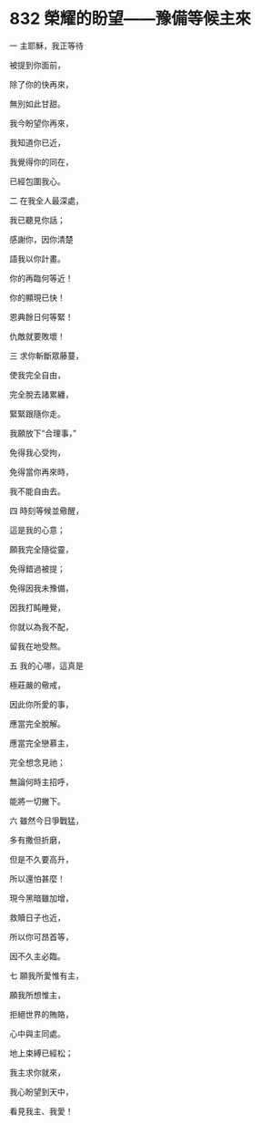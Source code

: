 # 832 榮耀的盼望——豫備等候主來

一 主耶穌，我正等待

被提到你面前，

除了你的快再來，

無別如此甘甜。

我今盼望你再來，

我知道你已近，

我覺得你的同在，

已經包圍我心。

二 在我全人最深處，

我已聽見你話；

感謝你，因你清楚

語我以你計畫。

你的再臨何等近！

你的顯現已快！

恩典餘日何等緊！

仇敵就要敗壞！

三 求你斬斷眾藤蔓，

使我完全自由，

完全脫去諸累纏，

緊緊跟隨你走。

我願放下“合理事，”

免得我心受拘，

免得當你再來時，

我不能自由去。

四 時刻等候並儆醒，

這是我的心意；

願我完全隨從靈，

免得錯過被提；

免得因我未豫備，

因我打盹睡覺，

你就以為我不配，

留我在地受熬。

五 我的心哪，這真是

極莊嚴的儆戒，

因此你所愛的事，

應當完全脫解。

應當完全戀慕主，

完全想念見祂；

無論何時主招呼，

能將一切撇下。

六 雖然今日爭戰猛，

多有撒但折磨，

但是不久要高升，

所以還怕甚麼！

現今黑暗雖加增，

救贖日子也近，

所以你可昂首等，

因不久主必臨。

七 願我所愛惟有主，

願我所想惟主，

拒絕世界的賄賂，

心中與主同處。

地上束縛已經松；

我主求你就來，

我心盼望到天中，

看見我主、我愛！


